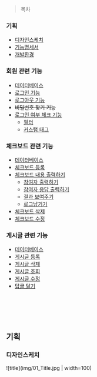 > 목차
### 기획
- [디자인스케치](#)
- [기능명세서](#)
- [개발환경](#)

### 회원 관련 기능
- [데이터베이스](#)
- [로그인 기능](#)
- [로그아웃 기능](#)
- ~~비밀번호 찾기 기능~~
- [로그인 여부 체크 기능](#)
  - [필터](#)
  - [커스텀 태그](#)

### 체크보드 관련 기능
- [데이터베이스](#)
- [체크보드 등록](#)
- [체크보드 내용 출력하기](#)
  - [참여자 출력하기](#)
  - [참여자 응답 출력하기](#)
  - [결과 보여주기](#)
  - [로그남기기](#)
- [체크보드 삭제](#)
- [체크보드 수정](#)

### 게시글 관련 기능
- [데이터베이스](#)
- [게시글 등록](#)
- [게시글 삭제](#)
- [게시글 조회](#)
- [게시글 수정](#)
- [답글 달기](#)

<br><br>
<br><br>





## 기획
### 디자인스케치
![title](img/01_Title.jpg | width=100)
